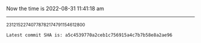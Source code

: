 Now the time is 2022-08-31 11:41:18 am

---

<small>23121522740778782174791154612800</small>

```txt
Latest commit SHA is: a5c4539770a2ceb1c756915a4c7b7b58e8a2ae96
```
